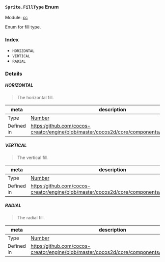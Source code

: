 ### `Sprite.FillType` Enum



Module: [cc](../modules/cc.md)


Enum for fill type.


### Index
  - `HORIZONTAL`
  - `VERTICAL`
  - `RADIAL`

### Details


##### HORIZONTAL

> The horizontal fill.

| meta | description |
|------|-------------|
| Type | <a href="https://developer.mozilla.org/en/JavaScript/Reference/Global_Objects/Number" class="crosslink external" target="_blank">Number</a> |
| Defined in | [https:/github.com/cocos-creator/engine/blob/master/cocos2d/core/components/CCSprite.js:63](https:/github.com/cocos-creator/engine/blob/master/cocos2d/core/components/CCSprite.js#L63) |



##### VERTICAL

> The vertical fill.

| meta | description |
|------|-------------|
| Type | <a href="https://developer.mozilla.org/en/JavaScript/Reference/Global_Objects/Number" class="crosslink external" target="_blank">Number</a> |
| Defined in | [https:/github.com/cocos-creator/engine/blob/master/cocos2d/core/components/CCSprite.js:68](https:/github.com/cocos-creator/engine/blob/master/cocos2d/core/components/CCSprite.js#L68) |



##### RADIAL

> The radial fill.

| meta | description |
|------|-------------|
| Type | <a href="https://developer.mozilla.org/en/JavaScript/Reference/Global_Objects/Number" class="crosslink external" target="_blank">Number</a> |
| Defined in | [https:/github.com/cocos-creator/engine/blob/master/cocos2d/core/components/CCSprite.js:73](https:/github.com/cocos-creator/engine/blob/master/cocos2d/core/components/CCSprite.js#L73) |


